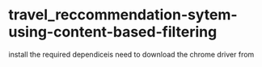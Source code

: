 # travel_reccommendation-sytem-using-content-based-filtering



install the required dependiceis
need to download the chrome driver from 
